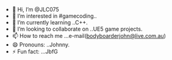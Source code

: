 - 👋 Hi, I’m @JLC075
- 👀 I’m interested in #gamecoding..
- 🌱 I’m currently learning ..C++.
- 💞️ I’m looking to collaborate on ..UE5 game projects.
- 📫 How to reach me ...e-mail(bodyboarderjohn@live.com.au)
- 😄 Pronouns: ..Johnny.
- ⚡ Fun fact: ...JbfG

<!---
JLC075/JLC075 is a ✨ special ✨ repository because its `README.md` (this file) appears on your GitHub profile.
You can click the Preview link to take a look at your changes.
--->
